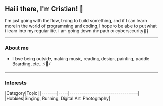 ## Haiii there, I'm Cristian! 👋

 I'm just going with the flow, trying to build something, and if I can learn more in the world of programming and coding, I hope to be able to put what I learn into my regular life. I am going down the path of cybersecurity🌹🌼
_____________________________________________________________________________________________________________________
### About me
- I love being outside, making music, reading, design, painting, paddle Boarding, etc...⚡🌱⚡
_____________________________________________________________________________________________________________________
### Interests
|Category|Topic|
|--------|-----|-----------------------------------|
|Hobbies|Singing, Running, Digital Art, Photography| 
<!--
**cristianbenitox/cristianbenitox** is a ✨ _special_ ✨ repository because its `README.md` (this file) appears on your GitHub profile.

Here are some ideas to get you started:

- 🔭 I’m currently working on ...
- 🌱 I’m currently learning ...
- 👯 I’m looking to collaborate on ...
- 🤔 I’m looking for help with ...
- 💬 Ask me about ...
- 📫 How to reach me: ...
- 😄 Pronouns: ...
- ⚡ Fun fact: ...
-->

